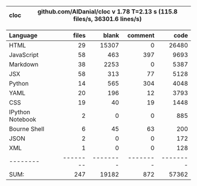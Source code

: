 cloc|github.com/AlDanial/cloc v 1.78  T=2.13 s (115.8 files/s, 36301.6 lines/s)
--- | ---

Language|files|blank|comment|code
:-------|-------:|-------:|-------:|-------:
HTML|29|15307|0|26480
JavaScript|58|463|397|9693
Markdown|38|2253|0|5387
JSX|58|313|77|5128
Python|14|565|304|4048
YAML|20|196|12|3793
CSS|19|40|19|1448
IPython Notebook|2|0|0|885
Bourne Shell|6|45|63|200
JSON|2|0|0|172
XML|1|0|0|128
--------|--------|--------|--------|--------
SUM:|247|19182|872|57362
